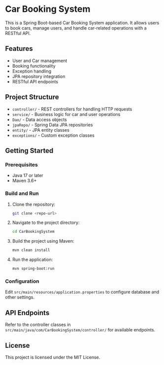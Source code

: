 # Car Booking System

This is a Spring Boot-based Car Booking System application. It allows users to book cars, manage users, and handle car-related operations with a RESTful API.

## Features
- User and Car management
- Booking functionality
- Exception handling
- JPA repository integration
- RESTful API endpoints

## Project Structure
- `controller/` - REST controllers for handling HTTP requests
- `service/` - Business logic for car and user operations
- `Dao/` - Data access objects
- `jpaRepo/` - Spring Data JPA repositories
- `entity/` - JPA entity classes
- `exceptions/` - Custom exception classes

## Getting Started

### Prerequisites
- Java 17 or later
- Maven 3.6+

### Build and Run
1. Clone the repository:
   ```sh
   git clone <repo-url>
   ```
2. Navigate to the project directory:
   ```sh
   cd CarBookingSystem
   ```
3. Build the project using Maven:
   ```sh
   mvn clean install
   ```
4. Run the application:
   ```sh
   mvn spring-boot:run
   ```

### Configuration
Edit `src/main/resources/application.properties` to configure database and other settings.

## API Endpoints
Refer to the controller classes in `src/main/java/com/CarBookingSystem/controller/` for available endpoints.

## License
This project is licensed under the MIT License.
